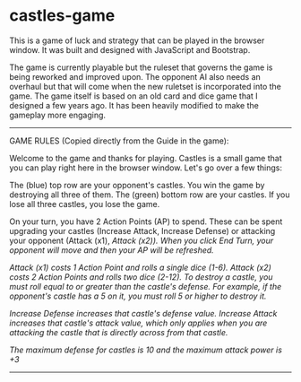 # castles-game

This is a game of luck and strategy that can be played in the browser window. It was built and designed with JavaScript and Bootstrap.

The game is currently playable but the ruleset that governs the game is being reworked and improved upon. The opponent AI also needs an overhaul but that will come when the new ruletset is incorporated into the game. The game itself is based on an old card and dice game that I designed a few years ago. It has been heavily modified to make the gameplay more engaging.

----------

GAME RULES (Copied directly from the Guide in the game):

Welcome to the game and thanks for playing. Castles is a small game that you can play right here in the browser window. Let's go over a few things:

The (blue) top row are your opponent's castles. You win the game by destroying all three of them. The (green) bottom row are your castles. If you lose all three castles, you lose the game.

On your turn, you have 2 Action Points (AP) to spend. These can be spent upgrading your castles (Increase Attack, Increase Defense) or attacking your opponent (Attack (x1), <i>Attack (x2)). When you click End Turn, your opponent will move and then your AP will be refreshed.
  
Attack (x1) costs 1 Action Point and rolls a single dice (1-6). Attack (x2) costs 2 Action Points and rolls two dice (2-12). To destroy a castle, you must roll equal to or greater than the castle's defense. For example, if the opponent's castle has a 5 on it, you must roll 5 or higher to destroy it.

Increase Defense increases that castle's defense value. Increase Attack increases that castle's attack value, which only applies when you are attacking the castle that is directly across from that castle.

The maximum defense for castles is 10 and the maximum attack power is +3

----------
